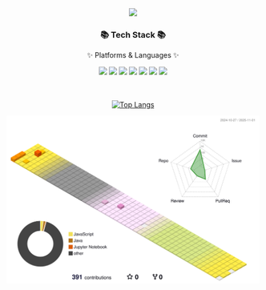 <div align="center">
<img src="https://capsule-render.vercel.app/api?type=waving&color=auto&height=200&section=header&text=Danhyun's%20Github&fontSize=60" />	
</div>

<div align="center">
  <h3>📚 Tech Stack 📚</h3>
	<p>✨ Platforms & Languages ✨</p>
<img src="https://img.shields.io/badge/Python-F80000?style=flat&logo=Python&logoColor=white"/>
<img src="https://img.shields.io/badge/Java-007396?style=flat&logo=Conda-Forge&logoColor=white" />
<img src="https://img.shields.io/badge/Oracle-007396?style=flat&logo=Oracle&logoColor=white"/>
<img src="https://img.shields.io/badge/HTML5-E34F26?style=flat&logo=HTML5&logoColor=white" />
<img src="https://img.shields.io/badge/CSS3-1572B6?style=flat&logo=CSS3&logoColor=white" />
<img src="https://img.shields.io/badge/Android-3DDC84?style=flat&logo=Android&logoColor=white" />
<img src="https://img.shields.io/badge/Flutter-02569B?style=flat&logo=Flutter&logoColor=white" />
</div>
<br><br>

<div align="center">
  
[![Top Langs](https://github-readme-stats.vercel.app/api/top-langs/?username=danhyunjo&layout=compact)](https://github.com/danhyunjo/github-readme-stats)

</div>

![](./profile-3d-contrib/profile-season-animate.svg)
